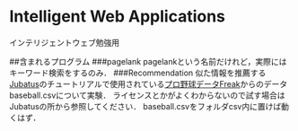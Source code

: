 # Intelligent Web Applications

インテリジェントウェブ勉強用

##含まれるプログラム
###pagelank
pagelankという名前だけれど，実際にはキーワード検索をするのみ．
###Recommendation
似た情報を推薦する  
[Jubatus][1]のチュートリアルで使用されている[プロ野球データFreak][2]からのデータbaseball.csvについて実験．
ライセンスとかがよくわからないので試す場合はJubatusの所から参照してください．
baseball.csvをフォルダcsv内に置けば動くはず．

[1]:http://jubat.us/ja/tutorial/recommender.html "Jubatus/Recommender"
[2]:http://baseball-data.com/ "プロ野球データFreak"
